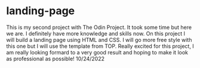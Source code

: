 # landing-page
This is my second project with The Odin Project. It took some time but here we are. I definitely have more knowledge and skills now. On this project I will build a landing page using HTML and CSS. I will go more free style with this one but I will use the template from TOP. Really excited for this project, I am really looking formard to a very good result and hoping to make it look as professional as possible! 10/24/2022

